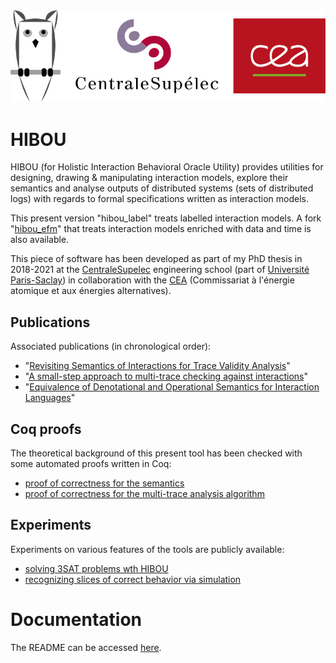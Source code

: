
<img src="./readme/images/hibou_banner_v2.svg" alt="hibou banner" width="750">

# HIBOU

HIBOU (for Holistic Interaction Behavioral Oracle Utility) provides utilities for
designing, drawing & manipulating interaction models, explore their semantics
and analyse outputs of distributed systems (sets of distributed logs)
with regards to formal specifications written as interaction models.

This present version "hibou_label" treats labelled interaction models.
A fork "[hibou_efm](https://github.com/erwanM974/hibou_efm)" that treats interaction
models enriched with data and time is also available.

This piece of software has been developed as part of my PhD thesis in 2018-2021 at the 
[CentraleSupelec](https://www.centralesupelec.fr/)
engineering school
(part of [Université Paris-Saclay](https://www.universite-paris-saclay.fr/))
in collaboration with the 
[CEA](http://www.cea.fr/) (Commissariat à l'énergie atomique et aux énergies alternatives).

## Publications 

Associated publications (in chronological order): 
- "[Revisiting Semantics of Interactions for Trace Validity Analysis](https://link.springer.com/chapter/10.1007%2F978-3-030-45234-6_24)"
- "[A small-step approach to multi-trace checking against interactions](https://dl.acm.org/doi/abs/10.1145/3412841.3442054)"
- "[Equivalence of Denotational and Operational Semantics for Interaction Languages](https://link.springer.com/chapter/10.1007/978-3-031-10363-6_8)"

## Coq proofs

The theoretical background of this present tool has been checked with some automated proofs written in Coq:
- [proof of correctness for the semantics](https://erwanm974.github.io/coq_hibou_label_semantics_equivalence/)
- [proof of correctness for the multi-trace analysis algorithm](https://erwanm974.github.io/coq_hibou_label_multi_trace_analysis/)

## Experiments

Experiments on various features of the tools are publicly available:
- [solving 3SAT problems wth HIBOU](https://github.com/erwanM974/hibou_3sat_benchmark_experiment)
- [recognizing slices of correct behavior via simulation](https://github.com/erwanM974/hibou_slice_recognition_experiment)




# Documentation

The README can be accessed 
[here](https://github.com/erwanM974/hibou_label/blob/master/readme/0_main.md).

